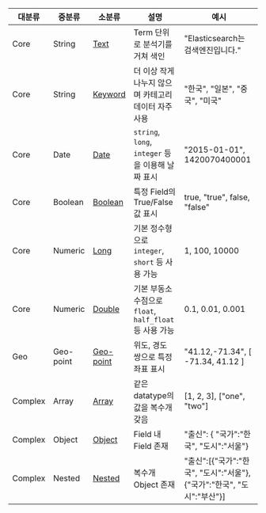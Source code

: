 |대분류|중분류|소분류|설명|예시|
|--|--|--|--|--|
|Core|String|[Text](https://www.elastic.co/guide/en/elasticsearch/reference/current/text.html)|Term 단위로 분석기를 거쳐 색인| "Elasticsearch는 검색엔진입니다."
|Core|String|[Keyword](https://www.elastic.co/guide/en/elasticsearch/reference/current/keyword.html)| 더 이상 작게 나누지 않으며 카테고리 데이터 자주 사용 | "한국", "일본", "중국", "미국"
|Core|Date|[Date](https://www.elastic.co/guide/en/elasticsearch/reference/current/date.html)| `string`, `long`, `integer` 등을 이용해 날짜 표시 | "2015-01-01", 1420070400001
|Core|Boolean|[Boolean](https://www.elastic.co/guide/en/elasticsearch/reference/current/boolean.html)| 특정 Field의  True/False 값 표시 | true, "true", false, "false"
|Core|Numeric|[Long](https://www.elastic.co/guide/en/elasticsearch/reference/current/number.html)| 기본 정수형으로 `integer`, `short` 등 사용 가능 | 1, 100, 10000
|Core|Numeric|[Double](https://www.elastic.co/guide/en/elasticsearch/reference/current/number.html)| 기본 부동소수점으로 `float`, `half_float` 등 사용 가능 | 0.1, 0.01, 0.001
|Geo|Geo-point|[Geo-point](https://www.elastic.co/guide/en/elasticsearch/reference/current/geo-point.html)| 위도, 경도 쌍으로 특정 좌표 표시| "41.12,-71.34", [ -71.34, 41.12 ]
|Complex|Array|[Array](https://www.elastic.co/guide/en/elasticsearch/reference/current/array.html)| 같은 datatype의 값을 복수개 갖음 | [1, 2, 3], ["one", "two"]
|Complex|Object|[Object](https://www.elastic.co/guide/en/elasticsearch/reference/current/object.html)| Field 내 Field 존재| "출신": { "국가":"한국", "도시":"서울"}
|Complex|Nested|[Nested](https://www.elastic.co/guide/en/elasticsearch/reference/current/nested.html)| 복수개 Object 존재| "출신":[{"국가":"한국", "도시":"서울"}, {"국가":"한국", "도시":"부산"}]

